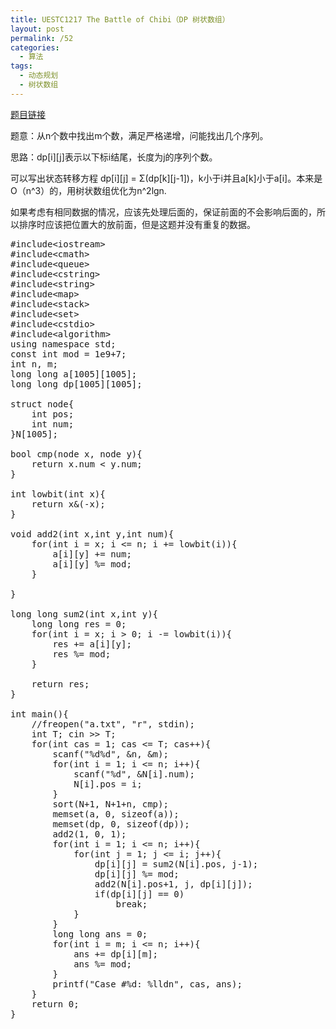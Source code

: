 ```yaml
---
title: UESTC1217 The Battle of Chibi（DP 树状数组）
layout: post
permalink: /52
categories:
  - 算法
tags:
  - 动态规划
  - 树状数组
---
```

<a href="http://acm.uestc.edu.cn/#/problem/show/1217" target="_blank">题目链接</a>

题意：从n个数中找出m个数，满足严格递增，问能找出几个序列。

思路：dp\[i\]\[j\]表示以下标i结尾，长度为j的序列个数。
  
可以写出状态转移方程 dp\[i\]\[j\] = Σ(dp\[k\]\[j-1\])，k小于i并且a[k]小于a[i]。本来是O（n^3）的，用树状数组优化为n^2lgn.
  
如果考虑有相同数据的情况，应该先处理后面的，保证前面的不会影响后面的，所以排序时应该把位置大的放前面，但是这题并没有重复的数据。

<pre class="brush: cpp; title: ; notranslate" title="">#include&lt;iostream&gt;
#include&lt;cmath&gt;
#include&lt;queue&gt;
#include&lt;cstring&gt;
#include&lt;string&gt;
#include&lt;map&gt;
#include&lt;stack&gt;
#include&lt;set&gt;
#include&lt;cstdio&gt;
#include&lt;algorithm&gt;
using namespace std;
const int mod = 1e9+7;
int n, m;
long long a[1005][1005];
long long dp[1005][1005]; 

struct node{
    int pos;
    int num;
}N[1005];

bool cmp(node x, node y){
    return x.num &lt; y.num;
}

int lowbit(int x){
    return x&(-x);
}

void add2(int x,int y,int num){
    for(int i = x; i &lt;= n; i += lowbit(i)){
        a[i][y] += num;
        a[i][y] %= mod;
    }

}

long long sum2(int x,int y){
    long long res = 0;
    for(int i = x; i &gt; 0; i -= lowbit(i)){
        res += a[i][y];
        res %= mod;
    }

    return res;
}

int main(){
    //freopen("a.txt", "r", stdin);
    int T; cin &gt;&gt; T;
    for(int cas = 1; cas &lt;= T; cas++){
        scanf("%d%d", &n, &m);
        for(int i = 1; i &lt;= n; i++){
            scanf("%d", &N[i].num);
            N[i].pos = i;
        }
        sort(N+1, N+1+n, cmp);
        memset(a, 0, sizeof(a));
        memset(dp, 0, sizeof(dp));
        add2(1, 0, 1);
        for(int i = 1; i &lt;= n; i++){
            for(int j = 1; j &lt;= i; j++){
                dp[i][j] = sum2(N[i].pos, j-1);
                dp[i][j] %= mod;
                add2(N[i].pos+1, j, dp[i][j]);
                if(dp[i][j] == 0)
                    break;
            }
        }
        long long ans = 0;
        for(int i = m; i &lt;= n; i++){
            ans += dp[i][m];
            ans %= mod;
        }
        printf("Case #%d: %lldn", cas, ans);
    }
    return 0;
}
</pre>